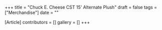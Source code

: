 +++
title = "Chuck E. Cheese CST 15' Alternate Plush"
draft = false
tags = ["Merchandise"]
date = ""

[Article]
contributors = []
gallery = []
+++